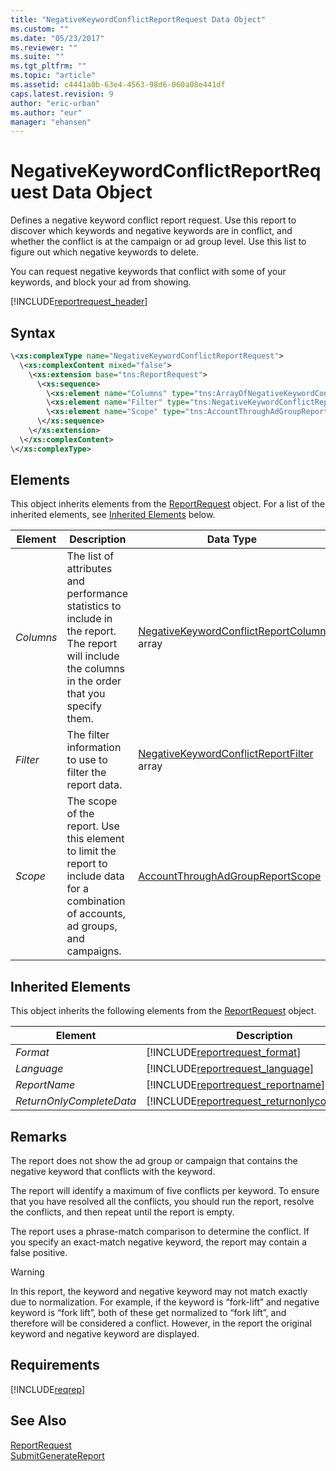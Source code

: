 ```yaml
---
title: "NegativeKeywordConflictReportRequest Data Object"
ms.custom: ""
ms.date: "05/23/2017"
ms.reviewer: ""
ms.suite: ""
ms.tgt_pltfrm: ""
ms.topic: "article"
ms.assetid: c4441a0b-63e4-4563-98d6-060a08e441df
caps.latest.revision: 9
author: "eric-urban"
ms.author: "eur"
manager: "ehansen"
---
```

# NegativeKeywordConflictReportRequest Data Object
Defines a negative keyword conflict report request. Use this report to discover which keywords and negative keywords are in conflict, and whether the conflict is at the campaign or ad group level. Use this list to figure out which negative keywords to delete.

You can request negative keywords that conflict with some of your keywords, and block your ad from showing.

[!INCLUDE[reportrequest_header](../reporting-api/includes/reportrequest-header.md)]
## Syntax

```xml
\<xs:complexType name="NegativeKeywordConflictReportRequest">
  \<xs:complexContent mixed="false">
    \<xs:extension base="tns:ReportRequest">
      \<xs:sequence>
        \<xs:element name="Columns" type="tns:ArrayOfNegativeKeywordConflictReportColumn" nillable="true"/>
        \<xs:element name="Filter" type="tns:NegativeKeywordConflictReportFilter" nillable="true" minOccurs="0"/>
        \<xs:element name="Scope" type="tns:AccountThroughAdGroupReportScope" nillable="true"/>
      \</xs:sequence>
    \</xs:extension>
  \</xs:complexContent>
\</xs:complexType>
```

## <a name="Elements"></a>Elements
This object inherits elements from the [ReportRequest](../reporting-api/reportrequest-data-object.md) object. For a list of the inherited elements, see [Inherited Elements](#InheritedElements) below.

|Element|Description|Data Type|Required|
|-----------|---------------|-------------|------------|
|*Columns*|The list of attributes and performance statistics to include in the report. The report will include the columns in the order that you specify them.|[NegativeKeywordConflictReportColumn](../reporting-api/negativekeywordconflictreportcolumn-value-set.md) array|Required|
|*Filter*|The filter information to use to filter the report data.|[NegativeKeywordConflictReportFilter](../reporting-api/negativekeywordconflictreportfilter-data-object.md) array|Optional|
|*Scope*|The scope of the report. Use this element to limit the report to include data for a combination of accounts, ad groups, and campaigns.|[AccountThroughAdGroupReportScope](../reporting-api/accountthroughadgroupreportscope-data-object.md)|Required|

## <a name="InheritedElements"></a>Inherited Elements
This object inherits the following elements from the [ReportRequest](../reporting-api/reportrequest-data-object.md) object.

|Element|Description|Data Type|Required/Optional|
|-----------|---------------|-------------|---------------------|
|*Format*|[!INCLUDE[reportrequest_format](../reporting-api/includes/reportrequest-format.md)]|[ReportFormat](../reporting-api/reportformat-value-set.md)|Optional|
|*Language*|[!INCLUDE[reportrequest_language](../reporting-api/includes/reportrequest-language.md)]|[ReportLanguage](../reporting-api/reportlanguage-value-set.md)|Optional|
|*ReportName*|[!INCLUDE[reportrequest_reportname](../reporting-api/includes/reportrequest-reportname.md)]|*string*|Optional|
|*ReturnOnlyCompleteData*|[!INCLUDE[reportrequest_returnonlycompletedata](../reporting-api/includes/reportrequest-returnonlycompletedata.md)]|*boolean*|Optional|

## Remarks
The report does not show the ad group or campaign that contains the negative keyword that conflicts with the keyword.

The report will identify a maximum of five conflicts per keyword. To ensure that you have resolved all the conflicts, you should run the report, resolve the conflicts, and then repeat until the report is empty.

The report uses a phrase-match comparison to determine the conflict. If you specify an exact-match negative keyword, the report may contain a false positive.

> [!WARNING]
> In this report, the keyword and negative keyword may not match exactly due to normalization. For example, if the keyword is “fork-lift” and negative keyword is “fork lift”, both of these get normalized to “fork lift”, and therefore will be considered a conflict. However, in the report the original keyword and negative keyword are displayed.

## Requirements
[!INCLUDE[reqrep](../reporting-api/includes/reqrep.md)]
## See Also
[ReportRequest](../reporting-api/reportrequest-data-object.md)  
[SubmitGenerateReport](../reporting-api/submitgeneratereport-service-operation.md)  

